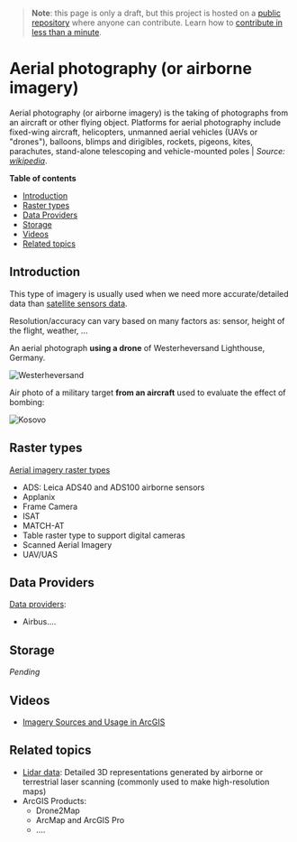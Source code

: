 > **Note**: this page is only a draft, but this project is hosted on a [public repository](https://github.com/hhkaos/awesome-arcgis) where anyone can contribute. Learn how to [contribute in less than a minute](https://github.com/hhkaos/awesome-arcgis/blob/master/CONTRIBUTING.md#contributions).

# Aerial photography (or airborne imagery)

Aerial photography (or airborne imagery) is the taking of photographs from an aircraft or other flying object. Platforms for aerial photography include fixed-wing aircraft, helicopters, unmanned aerial vehicles (UAVs or "drones"), balloons, blimps and dirigibles, rockets, pigeons, kites, parachutes, stand-alone telescoping and vehicle-mounted poles | *Source:  [wikipedia](https://en.wikipedia.org/wiki/Aerial_photography)*.


<!-- START doctoc generated TOC please keep comment here to allow auto update -->
<!-- DON'T EDIT THIS SECTION, INSTEAD RE-RUN doctoc TO UPDATE -->
**Table of contents**

- [Introduction](#introduction)
- [Raster types](#raster-types)
- [Data Providers](#data-providers)
- [Storage](#storage)
- [Videos](#videos)
- [Related topics](#related-topics)

<!-- END doctoc generated TOC please keep comment here to allow auto update -->

## Introduction

This type of imagery is usually used when we need more accurate/detailed data than [satellite sensors data](../satellite-sensor/README.md).

Resolution/accuracy can vary based on many factors as: sensor, height of the flight, weather, ...

An aerial photograph **using a drone** of Westerheversand Lighthouse, Germany.

![Westerheversand](https://upload.wikimedia.org/wikipedia/commons/thumb/c/c6/Leuchtturm_in_Westerheversand.jpg/440px-Leuchtturm_in_Westerheversand.jpg)

Air photo of a military target **from an aircraft** used to evaluate the effect of bombing:

![Kosovo](https://upload.wikimedia.org/wikipedia/commons/thumb/7/78/Podgorica_1999_Kosovo_War.jpg/440px-Podgorica_1999_Kosovo_War.jpg)

## Raster types

[Aerial imagery raster types](http://desktop.arcgis.com/en/arcmap/latest/manage-data/raster-and-images/aerial-imagery-raster-types.htm)

* ADS: Leica ADS40 and ADS100 airborne sensors
* Applanix
* Frame Camera
* ISAT
* MATCH-AT
* Table raster type to support digital cameras
* Scanned Aerial Imagery
* UAV/UAS

## Data Providers

[Data providers](../../../data-providers/README.md):

* Airbus....

## Storage

*Pending*

## Videos

* [Imagery Sources and Usage in ArcGIS](https://www.youtube.com/watch?v=pnoj24ncZas&t=5s)

## Related topics

* [Lidar data](../../vector/lidar/README.md): Detailed 3D representations generated by airborne or terrestrial laser scanning (commonly used to make high-resolution maps)
* ArcGIS Products:
    * Drone2Map
    * ArcMap and ArcGIS Pro
    * ....
